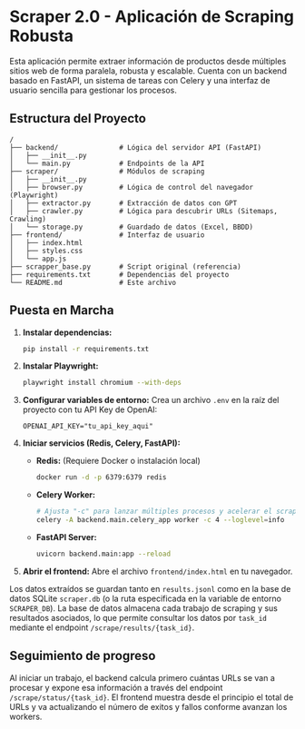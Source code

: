 # Scraper 2.0 - Aplicación de Scraping Robusta

Esta aplicación permite extraer información de productos desde múltiples sitios web de forma paralela, robusta y escalable. Cuenta con un backend basado en FastAPI, un sistema de tareas con Celery y una interfaz de usuario sencilla para gestionar los procesos.

## Estructura del Proyecto

```
/
├── backend/               # Lógica del servidor API (FastAPI)
│   ├── __init__.py
│   └── main.py            # Endpoints de la API
├── scraper/               # Módulos de scraping
│   ├── __init__.py
│   ├── browser.py         # Lógica de control del navegador (Playwright)
│   ├── extractor.py       # Extracción de datos con GPT
│   ├── crawler.py         # Lógica para descubrir URLs (Sitemaps, Crawling)
│   └── storage.py         # Guardado de datos (Excel, BBDD)
├── frontend/              # Interfaz de usuario
│   ├── index.html
│   ├── styles.css
│   └── app.js
├── scrapper_base.py       # Script original (referencia)
├── requirements.txt       # Dependencias del proyecto
└── README.md              # Este archivo
```

## Puesta en Marcha

1.  **Instalar dependencias:**
    ```bash
    pip install -r requirements.txt
    ```

2.  **Instalar Playwright:**
    ```bash
    playwright install chromium --with-deps
    ```

3.  **Configurar variables de entorno:**
    Crea un archivo `.env` en la raíz del proyecto con tu API Key de OpenAI:
    ```
    OPENAI_API_KEY="tu_api_key_aqui"
    ```

4.  **Iniciar servicios (Redis, Celery, FastAPI):**
    *   **Redis:** (Requiere Docker o instalación local)
        ```bash
        docker run -d -p 6379:6379 redis
        ```
    *   **Celery Worker:**
        ```bash
        # Ajusta "-c" para lanzar múltiples procesos y acelerar el scraping
        celery -A backend.main.celery_app worker -c 4 --loglevel=info
        ```
    *   **FastAPI Server:**
        ```bash
        uvicorn backend.main:app --reload
        ```

5.  **Abrir el frontend:**
    Abre el archivo `frontend/index.html` en tu navegador.

Los datos extraídos se guardan tanto en `results.jsonl` como en la base de datos SQLite `scraper.db` (o la ruta especificada en la variable de entorno `SCRAPER_DB`).
La base de datos almacena cada trabajo de scraping y sus resultados asociados, lo que permite consultar los datos por `task_id` mediante el endpoint `/scrape/results/{task_id}`.

## Seguimiento de progreso

Al iniciar un trabajo, el backend calcula primero cuántas URLs se van a procesar y expone esa información a través del endpoint `/scrape/status/{task_id}`. El frontend muestra desde el principio el total de URLs y va actualizando el número de exitos y fallos conforme avanzan los workers.

